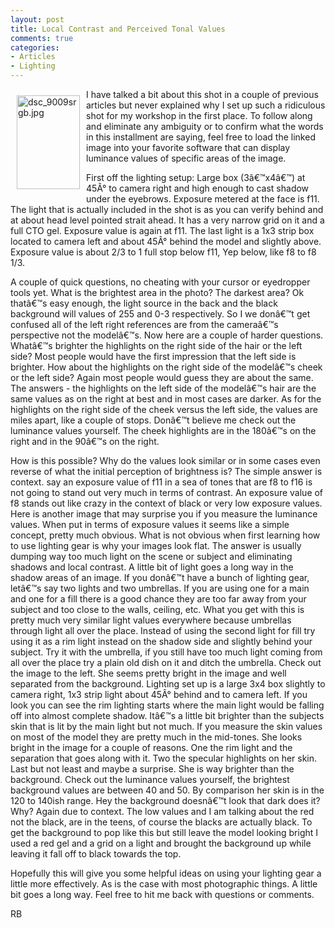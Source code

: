 ```yaml
---
layout: post
title: Local Contrast and Perceived Tonal Values
comments: true
categories:
- Articles
- Lighting
---
```

<a rel="lightbox" href="/wp-content/uploads/2008/09/dsc_9009srgb.jpg"><img title="dsc_9009srgb.jpg" src="/wp-content/uploads/2008/09/.thumbs/.dsc_9009srgb.jpg" border="0" alt="dsc_9009srgb.jpg" hspace="10" vspace="10" width="101" height="150" align="left" /></a>I have talked a bit about this shot in a couple of previous articles but never explained why I set up such a ridiculous shot for my workshop in the first place. To follow along and eliminate any ambiguity or to confirm what the words in this installment are saying, feel free to load the linked image into your favorite software that can display luminance values of specific areas of the image.

First off the lighting setup: Large box (3â€™x4â€™) at 45Â° to camera right and high enough to cast shadow under the eyebrows. Exposure metered at the face is f11. The light that is actually included in the shot is as you can verify behind and at about head level pointed strait ahead. It has a very narrow grid on it and a full CTO gel. Exposure value is again at f11. The last light is a 1x3 strip box located to camera left and about 45Â° behind the model and slightly above. Exposure value is about 2/3 to 1 full stop below f11, Yep below, like f8 to f8 1/3.<!--more-->

A couple of quick questions, no cheating with your cursor or eyedropper tools yet. What is the brightest area in the photo? The darkest area? Ok thatâ€™s easy enough, the light source in the back and the black background will values of 255 and 0-3 respectively. So I we donâ€™t get confused all of the left right references are from the cameraâ€™s perspective not the modelâ€™s. Now here are a couple of harder questions. Whatâ€™s brighter the highlights on the right side of the hair or the left side? Most people would have the first impression that the left side is brighter. How about the highlights on the right side of the modelâ€™s cheek or the left side? Again most people would guess they are about the same. The answers - the highlights on the left side of the modelâ€™s hair are the same values as on the right at best and in most cases are darker. As for the highlights on the right side of the cheek versus the left side, the values are miles apart, like a couple of stops. Donâ€™t believe me check out the luminance values yourself. The cheek highlights are in the 180â€™s on the right and in the 90â€™s on the right.

How is this possible? Why do the values look similar or in some cases even reverse of what the initial perception of brightness is? The simple answer is context. say an exposure value of f11 in a sea of tones that are f8 to f16 is not going to stand out very much in terms of contrast. An exposure value of f8 stands out like crazy in the context of black or very low exposure values. Here is another image that may surprise you if you measure the luminance values.
When put in terms of exposure values it seems like a simple concept, pretty much obvious. What is not obvious when first learning how to use lighting gear  is why your images look flat. The answer is usually dumping way too much light on the scene or subject and eliminating shadows and local contrast. A little bit of light goes a long way in the shadow areas of an image. If you donâ€™t have a bunch of lighting gear, letâ€™s say two lights and two umbrellas. If you are using one for a main and one for a fill there is a good chance they are too far away from your subject and too close to the walls, ceiling, etc. What you get with this is pretty much very similar light values everywhere because umbrellas through light all over the place. Instead of using the second light for fill try using it as a rim light instead on the shadow side and slightly behind your subject. Try it with the umbrella, if you still have too much light coming from all over the place try a plain old dish on it and ditch the umbrella. Check out the image to the left. She seems pretty bright in the image and well separated from the background. Lighting set up is a large 3x4 box slightly to camera right, 1x3 strip light about 45Â° behind and to camera left. If you look you can see the rim lighting starts where the main light would be falling off into almost complete shadow. Itâ€™s a little bit brighter than the subjects skin that is lit by the main light but not much. If you measure the skin values on most of the model they are pretty much in the mid-tones. She looks bright in the image for a couple of reasons. One the rim light and the separation that goes along with it. Two the specular highlights on her skin. Last but not least and maybe a surprise. She is way brighter than the background. Check out the luminance values yourself, the brightest background values are between 40 and 50. By comparison her skin is in the 120 to 140ish range. Hey the background doesnâ€™t look that dark does it? Why? Again due to context. The low values and I am talking about the red not the black, are in the teens, of course the blacks are actually black. To get the background to pop like this but still leave the model looking bright I used a red gel and a grid on a light and brought the background up while leaving it fall off to black towards the top.

Hopefully this will give you some helpful ideas on using your lighting gear a little more effectively. As is the case with most photographic things. A little bit goes a long way. Feel free to hit me back with questions or comments.

RB